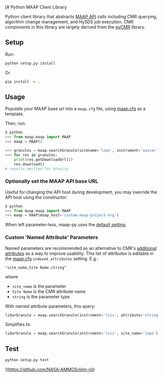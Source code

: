 [# Python MAAP Client Library

Python client library that abstracts [MAAP API](https://github.com/MAAP-Project/maap-api) calls including CMR querying, algorithm change management, and HySDS job execution. CMR components in this library are largely derived from the [pyCMR](https://github.com/nasa/pyCMR) library.

## Setup

Run:

```bash
python setup.py install
```

Or

```bash
pip install -e .
```

## Usage

Populate your MAAP base url into a `maap.cfg` file, using [maap.cfg](maap.cfg) as a template.

Then, run:

```python
$ python
>>> from maap.maap import MAAP
>>> maap = MAAP()

>>> granules = maap.searchGranule(sitename='lope', instrument='uavsar')
>>> for res in granules:
    print(res.getDownloadUrl())
    res.download()
# results omitted for brevity
```

### Optionally set the MAAP API base URL

Useful for changing the API host during development, you may override the API host using the constructor:

```python
$ python
>>> from maap.maap import MAAP
>>> maap = MAAP(maap_host='custom.maap-project-org')
```

When left parameter-less, maap-py uses the [default setting](maap.cfg#L6).

### Custom 'Named Attribute'  Parameters

Named parameters are recommended as an alternative to CMR's [additional attributes](https://cmr.earthdata.nasa.gov/search/site/docs/search/api.html#g-additional-attribute) as a way to improve usability.
This list of attributes is editable in the [maap.cfg](maap.cfg) `indexed_attributes` setting. E.g.:

```plain
"site_name,Site Name,string"
```

where:

- `site_name` is the parameter
- `Site Name` is the CMR attribute name
- `string` is the parameter type

With named attribute parameters, this query:

 ```python
lidarGranule = maap.searchGranule(instrument='lvis', attribute='string,Site Name,lope')
```

Simplifies to:

```python
lidarGranule = maap.searchGranule(instrument='lvis', site_name='lope')
```

## Test

```bash
python setup.py test
```
](https://github.com/NASA-AMMOS/slim-cli)
